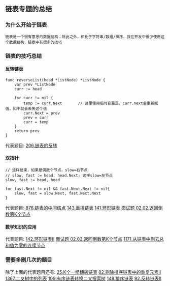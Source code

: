 ## 链表专题的总结

### 为什么开始于链表
    链表是一个很有意思的数据结构；除此之外，相比于字符串/数组/排序，我在开发中很少使用这个数据结构，链表中有很多的技巧

### 链表的技巧总结

#### 反转链表

```
func reverseList(head *ListNode) *ListNode {
	var prev *ListNode
	curr := head

	for curr != nil {
		temp := curr.Next       // 这里使用临时变量是，curr.next会重新赋值，如不就会丢失这个值
		curr.Next = prev
		prev = curr
		curr = temp 
	}
	return prev
}
```

代表题目:
    [206.链表的反转](https://leetcode-cn.com/problems/reverse-linked-list/)

#### 双指针
```
// 这样结束，如果是偶数个节点，slow=右节点
// slow, fast := head, head.Next; 这样slow=左节点
slow, fast := head, head        

for fast.Next != nil && fast.Next.Next != nil{
    slow, fast = slow.Next, fast.Next.Next
}
```
代表题目:
    [876.链表的中间结点](https://leetcode-cn.com/problems/middle-of-the-linked-list/)
    [143.重排链表](https://leetcode-cn.com/problems/reorder-list/)
    [141.环形链表](https://leetcode-cn.com/problems/copy-list-with-random-pointer/)
    [面试题 02.02.返回倒数第K个节点](https://leetcode-cn.com/problems/kth-node-from-end-of-list-lcci/)

#### 数学知识的应用

代表题目:
    [142.环形链表II](https://leetcode-cn.com/problems/linked-list-cycle-ii/)
    [面试题 02.02.返回倒数第K个节点](https://leetcode-cn.com/problems/kth-node-from-end-of-list-lcci/)
    [1171.从链表中删去总和值为零的连续节点](https://leetcode-cn.com/problems/remove-zero-sum-consecutive-nodes-from-linked-list/)


### 需要多刷几次的题目

除了上面的代表题目还有:
    [25.K个一组翻转链表](https://leetcode-cn.com/problems/reverse-nodes-in-k-group/)
    [82.删除排序链表中的重复元素II](https://leetcode-cn.com/problems/remove-duplicates-from-sorted-list-ii/)
    [1367.二叉树中的列表](https://leetcode-cn.com/problems/linked-list-in-binary-tree/)
    [109.有序链表转换二叉搜索树](https://leetcode-cn.com/problems/convert-sorted-list-to-binary-search-tree/)
    [148.排序链表](https://leetcode-cn.com/problems/sort-list/)
    [92.反转链表II](https://leetcode-cn.com/problems/reverse-linked-list-ii/)